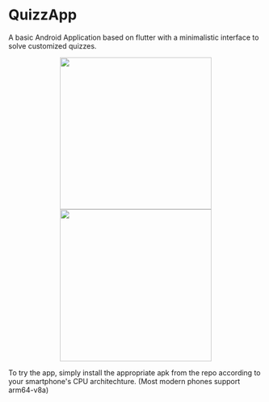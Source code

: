 # QuizzApp
A basic Android Application based on flutter with a minimalistic interface to solve customized quizzes.

<p align="center">
  <img src="https://github.com/amanagarwal-x/QuizzApp/blob/master/Screenshot_1.png" width="300">
  <img src="https://github.com/amanagarwal-x/QuizzApp/blob/master/Screenshot_2.png" width="300">
</p>

To try the app, simply install the appropriate apk from the repo according to your smartphone's CPU architechture. (Most modern phones support arm64-v8a)
